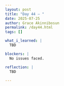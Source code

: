 ```yaml
---
layout: post
title: "Day 44 – "
date: 2025-07-25
author: Grace Akinnibosun
permalink: /day44.html
tags: []

what_i_learned: |
  TBD

blockers: |
  No issues faced.

reflection: |
  TBD
 
---
```

